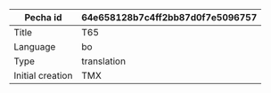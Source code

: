 |Pecha id | 64e658128b7c4ff2bb87d0f7e5096757
| --- | --- 
|Title | T65 
|Language | bo
|Type | translation
|Initial creation | TMX